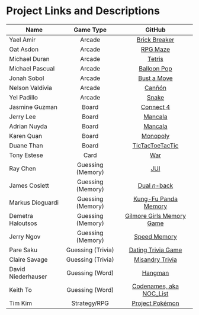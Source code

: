 # Project Links and Descriptions

| Name               |     Game Type     |                  GitHub                  |
| ------------------ | :---------------: | :--------------------------------------: |
| Yael Amir          |      Arcade       | [Brick Breaker](https://github.com/yaelamir/project1) |
| Oat Asdon          |      Arcade       | [RPG Maze](https://github.com/oatterzongit/project_01) |
| Michael Duran      |      Arcade       | [Tetris](https://github.com/madma/project01) |
| Michael Pascual    |      Arcade       | [Balloon Pop](https://github.com/mrpascual/balloon_pop) |
| Jonah Sobol        |      Arcade       | [Bust a Move](https://github.com/cameragadget/project1/) |
| Nelson Valdivia    |      Arcade       | [Canñón](https://github.com/nevaldiv/project01_cannons) |
| Yel Padillo        |      Arcade       | [Snake](https://github.com/gamalielhere/snake/tree/master) |
| Jasmine Guzman     |       Board       | [Connect 4](https://github.com/jgescobar/project1) |
| Jerry Lee          |       Board       | [Mancala](https://github.com/leejb91/project1) |
| Adrian Nuyda       |       Board       | [Mancala](https://github.com/adrianxadamn/project1) |
| Karen Quan         |       Board       | [Monopoly](https://github.com/karenquan/pokemonopoly) |
| Duane Than         |       Board       | [TicTacToeTacTic](https://github.com/watfood/project1) |
| Tony Estese        |       Card        | [War](https://github.com/newbie-wankenobi/tony_war) |
| Ray Chen           | Guessing (Memory) | [JUI](https://github.com/JYC422/JUI) |
| James Coslett      | Guessing (Memory) | [Dual *n*-back](https://github.com/jcoslett/project) |
| Markus Dioguardi   | Guessing (Memory) | [Kung-Fu Panda Memory](https://github.com/MDioguardi/Kung-Fu-Panda-Memory) |
| Demetra Haloutsos  | Guessing (Memory) | [Gilmore Girls Memory Game](https://github.com/demetra2h/gg_memory_game) |
| Jerry Ngov         | Guessing (Memory) | [Speed Memory](https://github.com/jcngov/Project1) |
| Pare Saku          | Guessing (Trivia) | [Dating Trivia Game](https://github.com/Parekeet/dating_trivia_game) |
| Claire Savage      | Guessing (Trivia) | [Misandry Trivia](https://github.com/savageblackout/1Player_Trivia) |
| David Niederhauser |  Guessing (Word)  | [Hangman](https://github.com/davenhauser/Hangman) |
| Keith To           |  Guessing (Word)  | [Codenames, aka NOC_List](https://github.com/keithtkto/wdi_project1_game_noc_list) |
| Tim Kim            |   Strategy/RPG    | [Project Pokémon](https://github.com/Teembokeem/project_pokemon/tree/gh-pages) |
